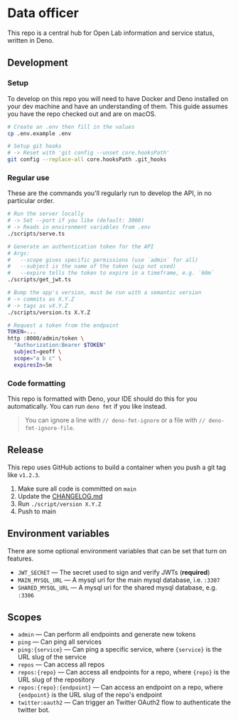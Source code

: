 # Data officer

This repo is a central hub for Open Lab information and service status, written
in Deno.

## Development

### Setup

To develop on this repo you will need to have Docker and Deno installed on your
dev machine and have an understanding of them. This guide assumes you have the
repo checked out and are on macOS.

```sh
# Create an .env then fill in the values
cp .env.example .env

# Setup git hooks
# -> Reset with 'git config --unset core.hooksPath'
git config --replace-all core.hooksPath .git_hooks
```

### Regular use

These are the commands you'll regularly run to develop the API, in no particular
order.

```sh
# Run the server locally
# -> Set --port if you like (default: 3000)
# -> Reads in environment variables from .env
./scripts/serve.ts

# Generate an authentication token for the API
# Args:
#   --scope gives specific permissions (use `admin` for all)
#   --subject is the name of the token (wip not used)
#   --expire tells the token to expire in a timeframe, e.g. `60m`
./scripts/get_jwt.ts

# Bump the app's version, must be run with a semantic version
# -> commits as X.Y.Z
# -> tags as vX.Y.Z
./scripts/version.ts X.Y.Z

# Request a token from the endpoint
TOKEN=...
http :8080/admin/token \
  "Authorization:Bearer $TOKEN"
  subject=geoff \
  scope="a b c" \
  expiresIn=5m
```

### Code formatting

This repo is formatted with Deno, your IDE should do this for you automatically.
You can run `deno fmt` if you like instead.

> You can ignore a line with `// deno-fmt-ignore` or a file with
> `// deno-fmt-ignore-file`.

## Release

This repo uses GitHub actions to build a container when you push a git tag like
`v1.2.3`.

1. Make sure all code is committed on `main`
2. Update the [CHANGELOG.md](/CHANGELOG.md)
3. Run `./script/version X.Y.Z`
4. Push to main

## Environment variables

There are some optional environment variables that can be set that turn on
features.

- `JWT_SECRET` — The secret used to sign and verify JWTs (**required**)
- `MAIN_MYSQL_URL` — A mysql uri for the main mysql database, i.e. `:3307`
- `SHARED_MYSQL_URL` — A mysql uri for the shared mysql database, e.g. `:3306`

## Scopes

- `admin` — Can perform all endpoints and generate new tokens
- `ping` — Can ping all services
- `ping:{service}` — Can ping a specific service, where `{service}` is the URL
  slug of the service
- `repos` — Can access all repos
- `repos:{repo}` — Can access all endpoints for a repo, where `{repo}` is the
  URL slug of the repository
- `repos:{repo}:{endpoint}` — Can access an endpoint on a repo, where
  `{endpoint}` is the URL slug of the repo's endpoint
- `twitter:oauth2` — Can trigger an Twitter OAuth2 flow to authenticate the
  twitter bot.
